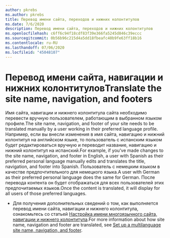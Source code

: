 ```yaml
---
author: pkrebs
ms.author: pkrebs
title: Перевод имени сайта, переходов и нижних колонтитулов
ms.date: 7/6/2020
description: Перевод имени сайта, переходов и нижних колонтитулов
ms.openlocfilehash: c6ff6c94f18cdf83f39e366fa5245d846c39eccc
ms.sourcegitcommit: 0b56b96c215d4a5dd18fbeafc40b9fe63ff18b16
ms.contentlocale: ru-RU
ms.lasthandoff: 07/06/2020
ms.locfileid: "45048107"
---
```

# <a name="translate-the-site-name-navigation-and-footers"></a><span data-ttu-id="16163-103">Перевод имени сайта, навигации и нижних колонтитулов</span><span class="sxs-lookup"><span data-stu-id="16163-103">Translate the site name, navigation, and footers</span></span>
<span data-ttu-id="16163-104">Имя сайта, навигации и нижнего колонтитула сайта необходимо перевести вручную пользователем, работающим в выбранном языком профиле.</span><span class="sxs-lookup"><span data-stu-id="16163-104">The site name, navigation, and footer of your site needs to be translated manually by a user working in their preferred language profile.</span></span> <span data-ttu-id="16163-105">Например, если вы внесли изменения в имя сайта, навигацию и нижний колонтитул на английском языке, то пользователь с испанским языком будет редактироваться вручную и переводит название, навигацию и нижний колонтитул на испанский.</span><span class="sxs-lookup"><span data-stu-id="16163-105">For example, if you’ve made changes to the site name, navigation, and footer in English, a user with Spanish as their preferred personal language manually edits and translates the title, navigation, and footer into Spanish.</span></span> <span data-ttu-id="16163-106">Пользователь с немецким языком в качестве предпочтительного для немецкого языка.</span><span class="sxs-lookup"><span data-stu-id="16163-106">A user with German as their preferred personal language does the same for German.</span></span> <span data-ttu-id="16163-107">После перевода контента он будет отображаться для всех пользователей этих предпочитаемых языков.</span><span class="sxs-lookup"><span data-stu-id="16163-107">Once the content is translated, it will display for all users of those preferred languages.</span></span>  

- <span data-ttu-id="16163-108">Для получения дополнительных сведений о том, как выполняется перевод имени сайта, навигации и нижнего колонтитула, ознакомьтесь со статьей [Настройка имени многоязычного сайта, навигации и нижнего колонтитула](https://support.office.com/en-us/article/create-multilingual-communication-sites-pages-and-news-2bb7d610-5453-41c6-a0e8-6f40b3ed750c#bkmk_muitranslations).</span><span class="sxs-lookup"><span data-stu-id="16163-108">For more information about how site name, navigation and footer are translated, see [Set up a multilanguage site name, navigation, and footer](https://support.office.com/en-us/article/create-multilingual-communication-sites-pages-and-news-2bb7d610-5453-41c6-a0e8-6f40b3ed750c#bkmk_muitranslations).</span></span>
